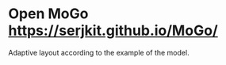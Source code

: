 # Open MoGo https://serjkit.github.io/MoGo/

Adaptive layout according to the example of the model.
